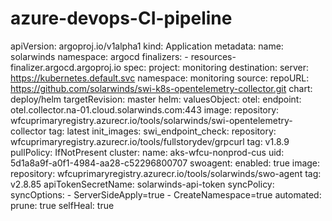 # azure-devops-CI-pipeline


apiVersion: argoproj.io/v1alpha1
kind: Application
metadata:
  name: solarwinds
  namespace: argocd
  finalizers:
    - resources-finalizer.argocd.argoproj.io
spec:
  project: monitoring
  destination:
    server: https://kubernetes.default.svc
    namespace: monitoring
  source:
    repoURL: https://github.com/solarwinds/swi-k8s-opentelemetry-collector.git
    chart: deploy/helm
    targetRevision: master
    helm:
      valuesObject:
        otel:
          endpoint: otel.collector.na-01.cloud.solarwinds.com:443
          image:
            repository: wfcuprimaryregistry.azurecr.io/tools/solarwinds/swi-opentelemetry-collector
            tag: latest
        init_images:
          swi_endpoint_check:
            repository: wfcuprimaryregistry.azurecr.io/tools/fullstorydev/grpcurl
            tag: v1.8.9
            pullPolicy: IfNotPresent
        cluster:
          name: aks-wfcu-nonprod-cus
          uid: 5d1a8a9f-a0f1-4984-aa28-c52296800707
        swoagent:
          enabled: true
          image:
            repository: wfcuprimaryregistry.azurecr.io/tools/solarwinds/swo-agent
            tag: v2.8.85
          apiTokenSecretName: solarwinds-api-token
  syncPolicy:
    syncOptions:
      - ServerSideApply=true
      - CreateNamespace=true
    automated:
      prune: true
      selfHeal: true
